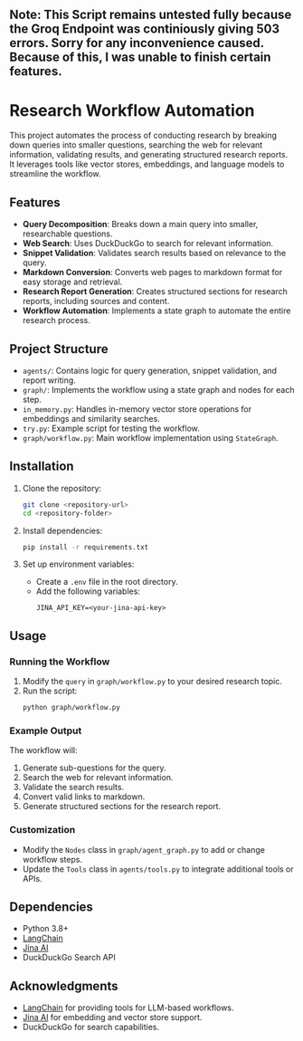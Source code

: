 ## Note: This Script remains untested fully because the Groq Endpoint was continiously giving 503 errors. Sorry for any inconvenience caused. Because of this, I was unable to finish certain features.

# Research Workflow Automation

This project automates the process of conducting research by breaking down queries into smaller questions, searching the web for relevant information, validating results, and generating structured research reports. It leverages tools like vector stores, embeddings, and language models to streamline the workflow.

## Features

- **Query Decomposition**: Breaks down a main query into smaller, researchable questions.
- **Web Search**: Uses DuckDuckGo to search for relevant information.
- **Snippet Validation**: Validates search results based on relevance to the query.
- **Markdown Conversion**: Converts web pages to markdown format for easy storage and retrieval.
- **Research Report Generation**: Creates structured sections for research reports, including sources and content.
- **Workflow Automation**: Implements a state graph to automate the entire research process.

## Project Structure

- `agents/`: Contains logic for query generation, snippet validation, and report writing.
- `graph/`: Implements the workflow using a state graph and nodes for each step.
- `in_memory.py`: Handles in-memory vector store operations for embeddings and similarity searches.
- `try.py`: Example script for testing the workflow.
- `graph/workflow.py`: Main workflow implementation using `StateGraph`.

## Installation

1. Clone the repository:
   ```bash
   git clone <repository-url>
   cd <repository-folder>
   ```

2. Install dependencies:
   ```bash
   pip install -r requirements.txt
   ```

3. Set up environment variables:
   - Create a `.env` file in the root directory.
   - Add the following variables:
     ```
     JINA_API_KEY=<your-jina-api-key>
     ```

## Usage

### Running the Workflow

1. Modify the `query` in `graph/workflow.py` to your desired research topic.
2. Run the script:
   ```bash
   python graph/workflow.py
   ```

### Example Output

The workflow will:
1. Generate sub-questions for the query.
2. Search the web for relevant information.
3. Validate the search results.
4. Convert valid links to markdown.
5. Generate structured sections for the research report.

### Customization

- Modify the `Nodes` class in `graph/agent_graph.py` to add or change workflow steps.
- Update the `Tools` class in `agents/tools.py` to integrate additional tools or APIs.

## Dependencies

- Python 3.8+
- [LangChain](https://github.com/hwchase17/langchain)
- [Jina AI](https://jina.ai/)
- DuckDuckGo Search API


## Acknowledgments

- [LangChain](https://github.com/hwchase17/langchain) for providing tools for LLM-based workflows.
- [Jina AI](https://jina.ai/) for embedding and vector store support.
- DuckDuckGo for search capabilities.
```
